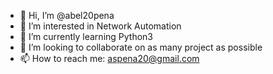 - 👋 Hi, I’m @abel20pena
- 👀 I’m interested in Network Automation
- 🌱 I’m currently learning Python3
- 💞️ I’m looking to collaborate on as many project as possible
- 📫 How to reach me: aspena20@gmail.com

<!---
abel20pena/abel20pena is a ✨ special ✨ repository because its `README.md` (this file) appears on your GitHub profile.
You can click the Preview link to take a look at your changes.
--->
